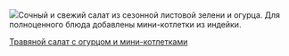 <!--2025-06-04 09:56:48-->
<div class="yb">
  <div class="rss povarenok"><a href="https://www.povarenok.ru/recipes/show/182752/"><img src="https://www.povarenok.ru/data/cache/2025jun/04/34/3179427_66192-640x480.jpg"></a>Сочный и свежий салат из сезонной листовой зелени и огурца. Для полноценного блюда добавлены мини-котлетки из индейки. <p class="titl"><a href="https://www.povarenok.ru/recipes/show/182752/">Травяной салат с огурцом и мини-котлетками</a></p></div>
</div>
